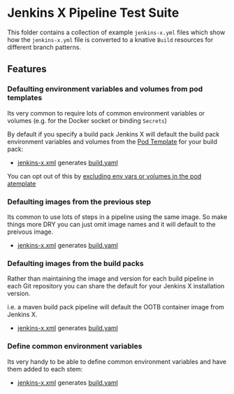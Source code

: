# Jenkins X Pipeline Test Suite

This folder contains a collection of example `jenkins-x.yml` files which show how the `jenkins-x.yml` file is converted to a knative `Build` resources for different branch patterns.

## Features

### Defaulting environment variables and volumes from pod templates

Its very common to require lots of common environment variables or volumes (e.g. for the Docker socket or binding `Secrets`)

By default if you specify a build pack Jenkins X will default the build pack environment variables and volumes from the [Pod Template](https://jenkins-x.io/architecture/pod-templates/) for your build pack:

* [jenkins-x.xml](inherit_pod_template_env_volumes/jenkins-x.yml) generates [build.yaml](inherit_pod_template_env_volumes/expected-build-release.yml)

You can opt out of this by [excluding env vars or volumes in the pod atemplate](add_common_envvars/jenkins-x.yml#L4-L5)
                                             

### Defaulting images from the previous step

Its common to use lots of steps in a pipeline using the same image. So make things more DRY you can just omit image names and it will default to the preivous image.

* [jenkins-x.xml](default_image_from_previous_step/jenkins-x.yml#L12) generates [build.yaml](default_image_from_previous_step/expected-build-release.yml)


### Defaulting images from the build packs

Rather than maintaining the image and version for each build pipeline in each Git repository you can share the default for your Jenkins X installation version.

i.e. a maven build pack pipeline will default the OOTB container image from Jenkins X.

* [jenkins-x.xml](default_image_from_pod_templates/jenkins-x.yml#L12) generates [build.yaml](default_image_from_pod_templates/expected-build-release.yml)

### Define common environment variables

Its very handy to be able to define common environment variables and have them added to each stem:

* [jenkins-x.xml](add_common_envvars/jenkins-x.yml#L5-L7) generates [build.yaml](add_common_envvars/expected-build-release.yml)

